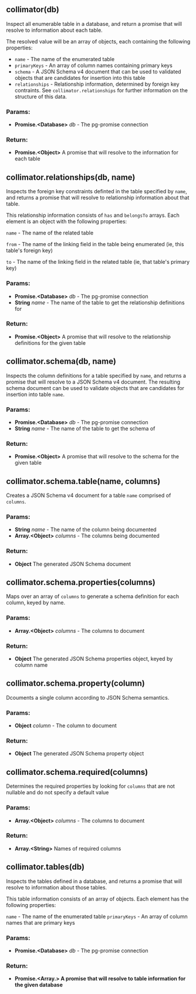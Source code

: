 

<!-- Start src/collimator.js -->

## collimator(db)

Inspect all enumerable table in a database, and return a promise that will
resolve to information about each table.

The resolved value will be an array of objects, each containing the
following properties:

- `name` - The name of the enumerated table
- `primaryKeys` - An array of column names containing primary keys
- `schema` - A JSON Schema v4 document that can be used to validated objects
  that are candidates for insertion into this table
- `relationships` - Relationship information, determined by foreign key
  contraints. See `collimator.relationships` for further information on the
  structure of this data.

### Params:

* **Promise.\<Database>** *db* - The pg-promise connection

### Return:

* **Promise.\<Object>** A promise that will resolve to the information for each table

<!-- End src/collimator.js -->




<!-- Start src/inspectors/relationships.js -->

## collimator.relationships(db, name)

Inspects the foreign key constraints definted in the table specified by
`name`, and returns a promise that will resolve to relationship information
about that table.

This relationship information consists of `has` and `belongsTo` arrays. Each
element is an object with the following properties:

`name` - The name of the related table

`from` - The name of the linking field in the table being enumerated (ie,
         this table's foreign key)

`to`   - The name of the linking field in the related table (ie, that
         table's primary key)

### Params:

* **Promise.\<Database>** *db* - The pg-promise connection
* **String** *name* - The name of the table to get the relationship definitions for

### Return:

* **Promise.\<Object>** A promise that will resolve to the relationship definitions for the given table

<!-- End src/inspectors/relationships.js -->




<!-- Start src/inspectors/schema.js -->

## collimator.schema(db, name)

Inspects the column definitions for a table specified by `name`, and returns
a promise that will resolve to a JSON Schema v4 document. The resulting
schema document can be used to validate objects that are candidates for
insertion into table `name`.

### Params:

* **Promise.\<Database>** *db* - The pg-promise connection
* **String** *name* - The name of the table to get the schema of

### Return:

* **Promise.\<Object>** A promise that will resolve to the schema for the given table

## collimator.schema.table(name, columns)

Creates a JSON Schema v4 document for a table `name` comprised of `columns`.

### Params:

* **String** *name* - The name of the column being documented
* **Array.\<Object>** *columns* - The columns being documented

### Return:

* **Object** The generated JSON Schema document

## collimator.schema.properties(columns)

Maps over an array of `columns` to generate a schema definition for each
column, keyed by name.

### Params:

* **Array.\<Object>** *columns* - The columns to document

### Return:

* **Object** The generated JSON Schema properties object, keyed by column name

## collimator.schema.property(column)

Dcouments a single column according to JSON Schema semantics.

### Params:

* **Object** *column* - The column to document

### Return:

* **Object** The generated JSON Schema property object

## collimator.schema.required(columns)

Determines the required properties by looking for `columns` that are not
nullable and do not specify a default value

### Params:

* **Array.\<Object>** *columns* - The columns to document

### Return:

* **Array.\<String>** Names of required columns

<!-- End src/inspectors/schema.js -->




<!-- Start src/inspectors/tables.js -->

## collimator.tables(db)

Inspects the tables defined in a database, and returns a promise that will
resolve to information about those tables.

This table information consists of an array of objects. Each element has the
following properties:

`name` - The name of the enumerated table
`primaryKeys` - An array of column names that are primary keys

### Params:

* **Promise.\<Database>** *db* - The pg-promise connection

### Return:

* **Promise.\<Array.<Object>>** A promise that will resolve to table information for the given database

<!-- End src/inspectors/tables.js -->




<!-- Start src/util/fileQuery.js -->

<!-- End src/util/fileQuery.js -->


